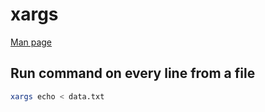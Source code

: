 # xargs

[Man page](https://man7.org/linux/man-pages/man1/xargs.1.html)

## Run command on every line from a file

```sh
xargs echo < data.txt
```

